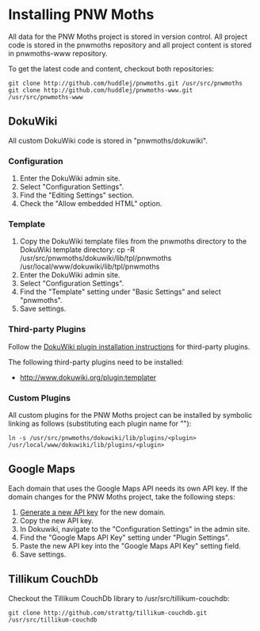 # Installing PNW Moths

All data for the PNW Moths project is stored in version control. All project
code is stored in the pnwmoths repository and all project content is stored in
pnwmoths-www repository.

To get the latest code and content, checkout both repositories:

    git clone http://github.com/huddlej/pnwmoths.git /usr/src/pnwmoths
    git clone http://github.com/huddlej/pnwmoths-www.git /usr/src/pnwmoths-www

## DokuWiki

All custom DokuWiki code is stored in "pnwmoths/dokuwiki".

### Configuration

 1. Enter the DokuWiki admin site.
 1. Select "Configuration Settings".
 1. Find the "Editing Settings" section.
 1. Check the "Allow embedded HTML" option.

### Template

 1. Copy the DokuWiki template files from the pnwmoths directory to the DokuWiki template directory:
    cp -R /usr/src/pnwmoths/dokuwiki/lib/tpl/pnwmoths /usr/local/www/dokuwiki/lib/tpl/pnwmoths
 1. Enter the DokuWiki admin site.
 1. Select "Configuration Settings".
 1. Find the "Template" setting under "Basic Settings" and select "pnwmoths".
 1. Save settings.

### Third-party Plugins

Follow the [DokuWiki plugin installation
instructions](http://www.dokuwiki.org/plugin_installation_instructions) for
third-party plugins.

The following third-party plugins need to be installed:

 * http://www.dokuwiki.org/plugin:templater

### Custom Plugins

All custom plugins for the PNW Moths project can be installed by symbolic
linking as follows (substituting each plugin name for "<plugin>"):

    ln -s /usr/src/pnwmoths/dokuwiki/lib/plugins/<plugin> /usr/local/www/dokuwiki/lib/plugins/<plugin>

## Google Maps

Each domain that uses the Google Maps API needs its own API key. If the domain
changes for the PNW Moths project, take the following steps:

 1. [Generate a new API key](http://code.google.com/apis/maps/signup.html) for the new domain.
 1. Copy the new API key.
 1. In Dokuwiki, navigate to the "Configuration Settings" in the admin site.
 1. Find the "Google Maps API Key" setting under "Plugin Settings".
 1. Paste the new API key into the "Google Maps API Key" setting field.
 1. Save settings.

## Tillikum CouchDb

Checkout the Tillikum CouchDb library to /usr/src/tillikum-couchdb:

    git clone http://github.com/strattg/tillikum-couchdb.git /usr/src/tillikum-couchdb
